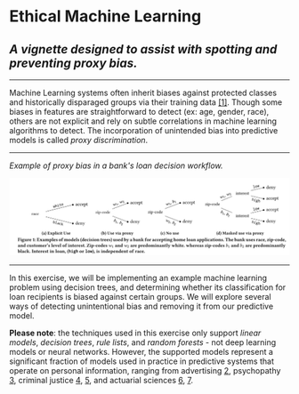 # Ethical Machine Learning
## _A vignette designed to assist with spotting and preventing proxy bias._

----------------------------------

Machine Learning systems often inherit biases against protected classes and historically disparaged groups via their training data [[1]](https://arxiv.org/pdf/1707.08120.pdf). Though some biases in features are straightforward to detect (ex: age, gender, race), others are not explicit and rely on subtle correlations in machine learning algorithms to detect. The incorporation of unintended bias into predictive models is called _proxy discrimination_.

---------------------

_Example of proxy bias in a bank's loan decision workflow._

![](ethical_bias.JPG)

---------------------

In this exercise, we will be implementing an example machine learning problem using decision trees, and determining whether its classification for loan recipients is biased against certain groups. We will explore several ways of detecting unintentional bias and removing it from our predictive model.

**Please note**: the techniques used in this exercise only support _linear models_, _decision trees_, _rule lists_, and _random forests_ - not deep learning models or neural networks. However, the supported models represent a significant fraction of models used in practice in predictive systems that operate on personal information, ranging from advertising [2](http://www.bing.com), psychopathy [3](http://www.bing.com), criminal justice [4](http://www.bing.com), [5](http://www.bing.com), and actuarial sciences [6](http://www.bing.com), [7](http://www.bing.com).

